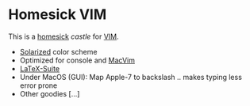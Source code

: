 Homesick VIM
==============

This is a [homesick](https://github.com/technicalpickles/homesick) _castle_ for [VIM](http://www.vim.org/).

* [Solarized](http://ethanschoonover.com/solarized) color scheme
* Optimized for console and [MacVim](http://code.google.com/p/macvim/)
* [LaTeX-Suite](http://www.vim.org/scripts/script.php?script_id=475)
* Under MacOS (GUI): Map Apple-7 to backslash .. makes typing less error prone
* Other goodies [...]

